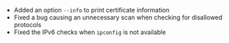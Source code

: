  * Added an option ```--info``` to print certificate information
 * Fixed a bug causing an unnecessary scan when checking for disallowed protocols
 * Fixed the IPv6 checks when ```ipconfig``` is not available

